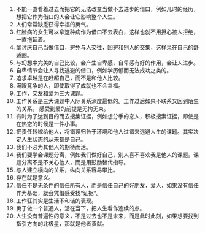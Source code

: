 1. 不能一直看着过去而把它的无法改变当做不去进步的借口，例如儿时的经历，想把它作为借口的人会让它影响整个人生。
2. 人们常常缺乏获得幸福的勇气。
3. 红脸病的女生可以拿这种病作为借口不去表白，这样也就不用担心被人拒绝，一直拖延着。
4. 拿讨厌自己当做借口，避免与人交往，回避和别人的交集，这样呆在自己的舒适圈。
5. 与幻想中完美的自己比较，会产生自卑感，自卑感有好的作用，会让人进步。
6. 自卑情节会让人寻找逃避的借口，例如学历低而无法成功之类的。
7. 追求卓越是在赶超自己，而不是和他人比较。
8. 满眼竞争的人，即使取得了成就也不会幸福。
9. 工作，交友和爱为三大课题。
10. 工作关系是三大课题中人际关系深度最低的。工作过后如果不联系又回到陌生的关系。
    感受到爱的前提是无拘无束。
11. 有时为了达到目的而去搜集证据，例如想分手的恋人，积极搜索证据，即使是在热恋的时候是一件小事。
12. 把责任转嫁给他人，将错误归咎于环境和他人过错来逃避人生的课题。其实决定人生状态的从来都是自己。
13. 我们不必为其他人的期待而活。
14. 我们要学会课题分离，例如我们做好自己，别人喜不喜欢我是他人的课题。课题分离不是不关心他人，而是用鼓励替代指导。
15. 与人建立横向的关系，纵向关系容易攀比。
16. 存在就是意义。
17. 信任不是无条件的信任所有人，而是信任自己的好朋友，爱人，如果没有信任作为基础，就会凭借感受找“证据”。
18. 工作狂其实是生活不和谐的表现。
19. 勇于做一个普通人，活在当下，把人生看作连续的点。
20. 人生没有普遍性的意义，不是过去也不是未来，而是此时此刻，如果想要找到指引方向的北极星，那就是他者贡献。